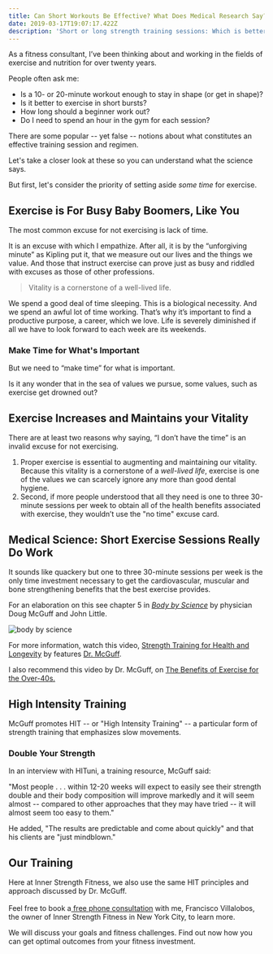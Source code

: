 ```yaml
---
title: Can Short Workouts Be Effective? What Does Medical Research Say?
date: 2019-03-17T19:07:17.422Z
description: 'Short or long strength training sessions: Which is better?'
---
```

As a fitness consultant, I’ve been thinking about and working in the fields of exercise and nutrition for over twenty years. 

People often ask me: 

* Is a 10- or 20-minute workout enough to stay in shape (or get in shape)?
* Is it better to exercise in short bursts? 
* How long should a beginner work out?
* Do I need to spend an hour in the gym for each session?

There are some popular -- yet false -- notions about what constitutes an effective training session and regimen. 

Let's take a closer look at these so you can understand what the science says. 

But first, let's consider the priority of setting aside _some time_ for exercise.

## Exercise is For Busy Baby Boomers, Like You

The most common excuse for not exercising is lack of time. 

It is an excuse with which I empathize. After all, it is by the “unforgiving minute” as Kipling put it, that we measure out our lives and the things we value. And those that instruct exercise can prove just as busy and riddled with excuses as those of other professions.

> Vitality is a cornerstone of a well-lived life.

We spend a good deal of time sleeping. This is a biological necessity. And we spend an awful lot of time working. That’s why it’s important to find a productive purpose, a career, which we love. Life is severely diminished if all we have to look forward to each week are its weekends.

### Make Time for What's Important

But we need to “make time” for what is important.

Is it any wonder that in the sea of values we pursue, some values, such as exercise get drowned out?

## Exercise Increases and Maintains your Vitality

There are at least two reasons why saying, “I don’t have the time” is an invalid excuse for not exercising. 

1. Proper exercise is essential to augmenting and maintaining our vitality. Because this vitality is a cornerstone of a _well-lived life_, exercise is one of the values we can scarcely ignore any more than good dental hygiene.
2. Second, if more people understood that all they need is one to three 30-minute sessions per week to obtain all of the health benefits associated with exercise, they wouldn’t use the "no time" excuse card. 

## Medical Science: Short Exercise Sessions Really Do Work

It sounds like quackery but one to three 30-minute sessions per week is the only time investment necessary to get the cardiovascular, muscular and bone strengthening benefits that the best exercise provides. 

For an elaboration on this see chapter 5 in [_Body by Science_](https://www.amazon.com/Body-Science-Research-Program-Results-ebook/dp/B001NLL38S/) by physician Doug McGuff and John Little. 

![body by science](/img/body-by-science.png "body by science")

For more information, watch this video, [Strength Training for Health and Longevity](https://www.youtube.com/watch?time_continue=12&v=jeFdYy815pQ) by features [Dr. McGuff](http://www.drmcguff.com/).

I also recommend this video by Dr. McGuff, on [The Benefits of Exercise for the Over-40s.](https://www.youtube.com/watch?v=-tn77ntM5sc)

## High Intensity Training

McGuff promotes HIT -- or "High Intensity Training" -- a particular form of strength training that emphasizes slow movements. 

### Double Your Strength

In an interview with HITuni, a training resource, McGuff said: 

"Most people . . . within 12-20 weeks will expect to easily see their strength double and their body composition will improve markedly and it will seem almost -- compared to other approaches that they may have tried -- it will almost seem too easy to them."

He added, "The results are predictable and come about quickly" and that his clients are "just mindblown."

## Our Training

Here at Inner Strength Fitness, we also use the same HIT principles and approach discussed by Dr. McGuff. \
\
Feel free to book a[ free phone consultation](https://calendly.com/isfny/15min?back=1) with me, Francisco Villalobos, the owner of Inner Strength Fitness in New York City, to learn more.

We will discuss your goals and fitness challenges. Find out now how you can get optimal outcomes from your fitness investment.

